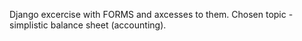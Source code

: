 Django excercise with FORMS and axcesses to them. 
Chosen topic - simplistic balance sheet (accounting).
